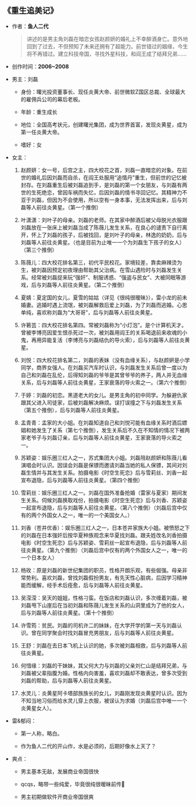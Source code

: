 ## 《重生追美记》

- 作者：**鱼人二代**
  
    > 讲述的是男主角刘磊在暗恋女孩赵颜妍的婚礼上不幸醉酒身亡。意外地回到了过去，不但预知了未来还拥有了超能力。前世错过的姻缘，今生将不再错过。建立科技帝国，寻找外星科技，和阎王成了结拜兄弟……

- 创作时间：**2006~2008**

- 男主：刘磊

  * 身份：曙光投资董事长、现任炎黄大帝、前世微软Z国区总裁、全球最大的雇佣兵公司的幕后老板。
  
  * 年龄：重生成长
  * 地位：全国高考状元，创建曙光集团，成为世界首富，发现炎黄星，成为第一任炎黄大帝。
  * 嗜好：女

- 女主：

  1. 赵颜妍：女一号，后宫之主，四大校花之首，刘磊一直暗恋的对象。在前世的婚礼后因刘磊而自杀，在阎王处服用“追情丹”重生，但前世的记忆被封存。在刘磊重生后被刘磊追到手，是刘磊的第一个女朋友，与刘磊有两世的生死绝恋，曾因车祸而失忆，后因刘磊的情书寻回记忆。其精神力不亚于刘磊，但因为不会使用，所以空有一身本事，无法发挥出来，后与刘磊等人前往炎黄星。（第一个推倒）

  2. 叶潇潇：刘叶子的母亲。刘磊的老师。在其家中醉酒后被父母脱光衣服跟刘磊放在一张床上被刘磊当成了陈薇儿发生关系，在良心的谴责下自行离开，怀上了刘磊的孩子，后被找回，是刘叶子的母亲，林逸的奶奶，后与刘磊等人前往炎黄星。（也是目前为止唯一一个为刘磊生下孩子的女人）（第三个推倒）
  3. 陈薇儿：四大校花排名第三，初代平民校花。家境较差，靠卖麻辣烫为生，被刘磊因预定初夜理由帮助其父治病。在雪山遇险时与刘磊发生关系。经常被刘磊捉来玩“强奸”、制服诱惑、“强盗与民女”、大被同眠等游戏，后与刘磊等人前往炎黄星。（第二个推倒）
  4. 夏婧：夏定国的女儿，夏雪的姑姑（详见《很纯很暧昧》），雷小龙的前未婚妻。逃婚时遇上流氓，被刘磊解救后爱上刘磊，为了刘磊而逃婚。心思单纯，喜欢称刘磊为“大哥哥”，后与刘磊等人前往炎黄星。
  5. 许箬芸：四大校花排名第四。常被刘磊称为“小灯泡”。是个计算机天才。曾被李博亮因爱生恨杀死过一次，被刘磊用阎王的关系喝退前来收魂的小鬼，再用异能复活（李博亮与刘磊结仇的导火索），后与刘磊等人前往炎黄星。
  6. 刘悦：四大校花排名第二，刘磊的表妹（没有血缘关系），与赵颜姸是小学同学，商界女强人。在刘磊买汽车时认识，与刘磊发生关系后曾一度以为自己和刘磊在乱伦，后得知刘磊的爷爷是其曾爷爷的养子，两人并无血缘关系，后与刘磊等人前往炎黄星，王家衰落的导火索之一。（第六个推倒）
  7. 于婷：刘磊的初恋。黑道老大的女儿。是男主角的初中同学。为躲避仇家跟其父进入司徒家，后被刘磊解决麻烦。误打误撞之下与刘磊发生关系（第五个推倒），后与刘磊等人前往炎黄星。
  8. 孟青青：孟家的大小姐。在刘磊知道自己和刘悦可能有血缘关系时酒后嫖娼和她发生了关系（第七个推倒），发生关系后不久在不知情的情况下被两家老爷子与刘磊订亲，后与刘磊等人前往炎黄星，王家衰落的导火索之一。
  9. 苏颖姿：娱乐圈三红人之一，苏式集团大小姐。刘磊陪赵颜妍和陈薇儿看演唱会时认识。因误会刘磊是保镖而邀请刘磊当她的私人保镖，其间对刘磊生情并与其发生关系。拍摄电影《时空生死恋》后与雪莉丝、刘香一起宣布退隐，后与刘磊等人前往炎黄星。（第四个推倒）
  10. 雪莉丝：娱乐圈三红人之一。刘磊在国外准备抢婚（雷家与夏家）期间发生关系。伺候刘磊换取戏份，拍摄电影《时空生死恋》后与刘香、苏颖姿一起宣布退隐，后与刘磊等人前往炎黄星。（第八个推倒）（刘磊后宫中仅有的两个外国女人之一，唯一的一个美国女人。）
  11. 刘香（苍井优香）：娱乐圈三红人之一，日本苍井家族大小姐。被愤怒之下的刘磊在日本强奸后按华夏种族观念来华夏找刘磊。跟夫姓改名刘香拍摄电影《时空生死恋》后与苏颖姿、雪莉丝一起宣布退隐，后与刘磊等人前往炎黄星。（第九个推倒）（刘磊后宫中仅有的两个外国女人之一，唯一的一个日本女人）
  12. 杨玫：原是刘磊的新世纪集团的职员，性格开朗乐观，有些倔强。母亲非常势利。喜欢刘磊，曾找刘磊假扮男友，有先天性心脏病，后因学习精神能而缓解，经手术后痊愈，后与刘磊等人前往炎黄星。
  13. 吴滢滢：吴天的姐姐，性格刁蛮。在饭店和刘磊认识，多次缠着刘磊，被刘磊甩下山崖后在当初刘磊和陈薇儿发生关系的山洞里成为了他的女人，后与刘磊等人前往炎黄星。（第十个推倒）
  14. 许雪筠：贫民。刘磊的司机许二的妹妹，在大学开学的第一天与刘磊认识。曾在同学聚会时找刘磊冒充男朋友，后与刘磊等人前往炎黄星。
  15. 王舒：刘磊在去日本飞机上认识的她，多次被刘磊相救，后与刘磊等人前往炎黄星。
  16. 何惜缘：刘磊的干妹妹，其父何大力与刘磊的父亲刘仁山是结拜兄弟，与刘磊被父辈指腹为婚。性格内向害羞，喜欢刘磊却不敢表达，曾多次受到刘磊的帮助，后与刘磊等人前往炎黄星。
  17. 水灵儿：炎黄星阿卡塔部族族长的女儿，刘磊刚发现炎黄星时认识。因为不知当地习俗而给水灵儿穿上衣服，被误认为求婚（刘磊后宫中唯一一个炎黄星女人）。

- 雷&郁闷：

  * 第一人称，略白。
  
  * 作为鱼人二代的开山作，水是必须的，后期好像水上天了？

- 爽点：
  

  * 男主基本无敌，发展商业帝国很快
  
  * qcqs，略带一些纯爱，毕竟很纯很暧昧前传🤮

  * 男主初期做软件开商业帝国很爽